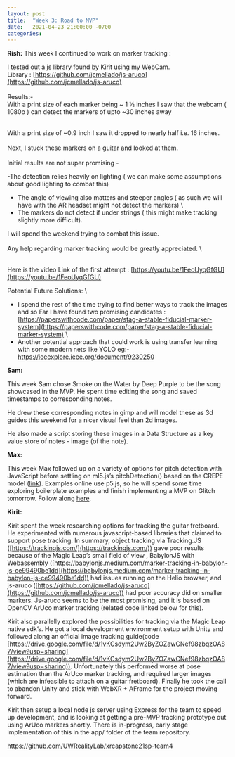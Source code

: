 ```yaml
---
layout: post
title:  "Week 3: Road to MVP"
date:   2021-04-23 21:00:00 -0700
categories:
---
```


<!-- Output copied to clipboard! -->

<!-----
NEW: Check the "Suppress top comment" option to remove this info from the output.

Conversion time: 0.409 seconds.


Using this Markdown file:

1. Paste this output into your source file.
2. See the notes and action items below regarding this conversion run.
3. Check the rendered output (headings, lists, code blocks, tables) for proper
   formatting and use a linkchecker before you publish this page.

Conversion notes:

* Docs to Markdown version 1.0β29
* Thu Apr 22 2021 23:51:55 GMT-0700 (PDT)
* Source doc: Week3 Blog- Rish
----->


**Rish:** This week I continued to work on marker tracking :

I tested out a js library found by Kirit using my WebCam.  \
Library : [https://github.com/jcmellado/js-aruco](https://github.com/jcmellado/js-aruco)  \
 \
Results:- \
With a print size of each marker being ~ 1 ½ inches I saw that the webcam ( 1080p ) can detect the markers of upto ~30 inches away 

 \
With a print size of ~0.9 inch I saw it dropped to nearly half i.e. 16 inches.  \
 \
Next, I stuck these markers on a guitar and looked at them.  \
 \
Initial results are not super promising - 

-The detection relies heavily on lighting ( we can make some assumptions about good lighting to combat this) 

- The angle of viewing also matters and steeper angles ( as such we will have with the AR headset might not detect the markers) \
- The markers do not detect if under strings ( this might make tracking slightly more difficult). 

I will spend the weekend trying to combat this issue.  \
 \
Any help regarding marker tracking would be greatly appreciated.  \


 \
Here is the video Link of the first attempt : [https://youtu.be/1FeoUyqGfGU](https://youtu.be/1FeoUyqGfGU) 

Potential Future Solutions: \
- I spend the rest of the time trying to find better ways to track the images and so Far I have found two promising candidates : \
[https://paperswithcode.com/paper/stag-a-stable-fiducial-marker-system](https://paperswithcode.com/paper/stag-a-stable-fiducial-marker-system) \
- Another potential approach that could work is using transfer learning with some modern nets like YOLO eg:- \
https://ieeexplore.ieee.org/document/9230250

**Sam:**

This week Sam chose Smoke on the Water by Deep Purple to be the song showcased in the MVP. He spent time editing the song and saved timestamps to corresponding notes.

He drew these corresponding notes in gimp and will model these as 3d guides this weekend for a nicer visual feel than 2d images.

He also made a script storing these images in a Data Structure as a key value store of notes - image (of the note).

**Max:**

This week Max followed up on a variety of options for pitch detection with JavaScript before settling on ml5.js’s pitchDetection() based on the CREPE model ([link](https://ml5js.org/reference/api-PitchDetection/)). Examples online use p5.js, so he will spend some time exploring boilerplate examples and finish implementing a MVP on Glitch tomorrow. Follow along [here](https://glitch.com/edit/#!/remixed-capstone-leap-audio?path=audio.js%3A14%3A5).

**Kirit:**

Kirit spent the week researching options for tracking the guitar fretboard. He experimented with numerous javascript-based libraries that claimed to support pose tracking. In summary, object tracking via Tracking.JS ([https://trackingjs.com/](https://trackingjs.com/)) gave poor results because of the Magic Leap’s small field of view , BabylonJS with Webassembly ([https://babylonjs.medium.com/marker-tracking-in-babylon-js-ce99490be1dd](https://babylonjs.medium.com/marker-tracking-in-babylon-js-ce99490be1dd)) had issues running on the Helio browser, and js-aruco ([https://github.com/jcmellado/js-aruco](https://github.com/jcmellado/js-aruco))  had poor accuracy did on smaller markers. Js-aruco seems to be the most promising, and it is based on OpenCV ArUco marker tracking (related code linked below for this). 

Kirit also parallelly explored the possibilities for tracking via the Magic Leap native sdk’s. He got a local development environment setup with Unity and followed along an official image tracking guide(code [https://drive.google.com/file/d/1vKCsdym2Uw2ByZOZawCNef98zbqzOA87/view?usp=sharing](https://drive.google.com/file/d/1vKCsdym2Uw2ByZOZawCNef98zbqzOA87/view?usp=sharing)). Unfortunately this performed worse at pose estimation than the ArUco marker tracking, and required larger images (which are infeasible to attach on a guitar fretboard). Finally he took the call to abandon Unity and stick with WebXR + AFrame for the project moving forward.

Kirit then setup a local node js server using Express for the team to speed up development, and is looking at getting a pre-MVP tracking prototype out using ArUco markers shortly. There is in-progress, early stage implementation of this in the app/ folder of the team repository.

https://github.com/UWRealityLab/xrcapstone21sp-team4
